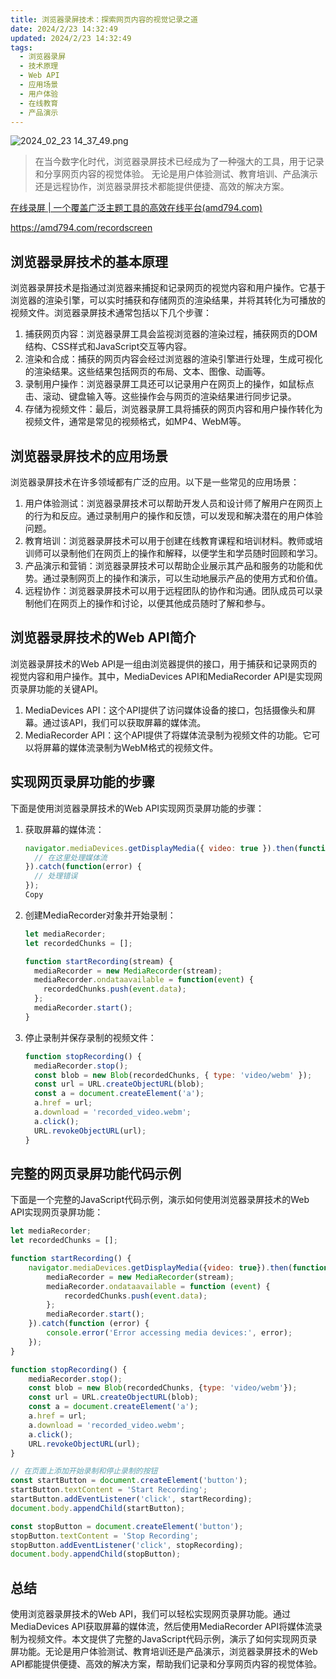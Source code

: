 ```yaml
---
title: 浏览器录屏技术：探索网页内容的视觉记录之道
date: 2024/2/23 14:32:49
updated: 2024/2/23 14:32:49
tags:
  - 浏览器录屏
  - 技术原理
  - Web API
  - 应用场景
  - 用户体验
  - 在线教育
  - 产品演示
---
```


<img src="https://static.cmdragon.cn/blog/images/2024_02_23 14_37_49.png@blog" title="2024_02_23 14_37_49.png" alt="2024_02_23 14_37_49.png"/>

> 在当今数字化时代，浏览器录屏技术已经成为了一种强大的工具，用于记录和分享网页内容的视觉体验。
> 无论是用户体验测试、教育培训、产品演示还是远程协作，浏览器录屏技术都能提供便捷、高效的解决方案。

[在线录屏 | 一个覆盖广泛主题工具的高效在线平台(amd794.com)](https://amd794.com/recordscreen)

https://amd794.com/recordscreen

## 浏览器录屏技术的基本原理

浏览器录屏技术是指通过浏览器来捕捉和记录网页的视觉内容和用户操作。它基于浏览器的渲染引擎，可以实时捕获和存储网页的渲染结果，并将其转化为可播放的视频文件。浏览器录屏技术通常包括以下几个步骤：

1. 捕获网页内容：浏览器录屏工具会监视浏览器的渲染过程，捕获网页的DOM结构、CSS样式和JavaScript交互等内容。
2. 渲染和合成：捕获的网页内容会经过浏览器的渲染引擎进行处理，生成可视化的渲染结果。这些结果包括网页的布局、文本、图像、动画等。
3. 录制用户操作：浏览器录屏工具还可以记录用户在网页上的操作，如鼠标点击、滚动、键盘输入等。这些操作会与网页的渲染结果进行同步记录。
4. 存储为视频文件：最后，浏览器录屏工具将捕获的网页内容和用户操作转化为视频文件，通常是常见的视频格式，如MP4、WebM等。

## 浏览器录屏技术的应用场景

浏览器录屏技术在许多领域都有广泛的应用。以下是一些常见的应用场景：

1. 用户体验测试：浏览器录屏技术可以帮助开发人员和设计师了解用户在网页上的行为和反应。通过录制用户的操作和反馈，可以发现和解决潜在的用户体验问题。
2. 教育培训：浏览器录屏技术可以用于创建在线教育课程和培训材料。教师或培训师可以录制他们在网页上的操作和解释，以便学生和学员随时回顾和学习。
3. 产品演示和营销：浏览器录屏技术可以帮助企业展示其产品和服务的功能和优势。通过录制网页上的操作和演示，可以生动地展示产品的使用方式和价值。
4. 远程协作：浏览器录屏技术可以用于远程团队的协作和沟通。团队成员可以录制他们在网页上的操作和讨论，以便其他成员随时了解和参与。

## 浏览器录屏技术的Web API简介

浏览器录屏技术的Web API是一组由浏览器提供的接口，用于捕获和记录网页的视觉内容和用户操作。其中，MediaDevices
API和MediaRecorder API是实现网页录屏功能的关键API。

1. MediaDevices API：这个API提供了访问媒体设备的接口，包括摄像头和屏幕。通过该API，我们可以获取屏幕的媒体流。
2. MediaRecorder API：这个API提供了将媒体流录制为视频文件的功能。它可以将屏幕的媒体流录制为WebM格式的视频文件。

## 实现网页录屏功能的步骤

下面是使用浏览器录屏技术的Web API实现网页录屏功能的步骤：

1. 获取屏幕的媒体流：

   ```javascript
   navigator.mediaDevices.getDisplayMedia({ video: true }).then(function(stream) {
     // 在这里处理媒体流
   }).catch(function(error) {
     // 处理错误
   });
   Copy
   ```

2. 创建MediaRecorder对象并开始录制：

   ```javascript
   let mediaRecorder;
   let recordedChunks = [];

   function startRecording(stream) {
     mediaRecorder = new MediaRecorder(stream);
     mediaRecorder.ondataavailable = function(event) {
       recordedChunks.push(event.data);
     };
     mediaRecorder.start();
   }
   ```

3. 停止录制并保存录制的视频文件：

   ```javascript
   function stopRecording() {
     mediaRecorder.stop();
     const blob = new Blob(recordedChunks, { type: 'video/webm' });
     const url = URL.createObjectURL(blob);
     const a = document.createElement('a');
     a.href = url;
     a.download = 'recorded_video.webm';
     a.click();
     URL.revokeObjectURL(url);
   }
   ```

## 完整的网页录屏功能代码示例

下面是一个完整的JavaScript代码示例，演示如何使用浏览器录屏技术的Web API实现网页录屏功能：

```javascript
let mediaRecorder;
let recordedChunks = [];

function startRecording() {
    navigator.mediaDevices.getDisplayMedia({video: true}).then(function (stream) {
        mediaRecorder = new MediaRecorder(stream);
        mediaRecorder.ondataavailable = function (event) {
            recordedChunks.push(event.data);
        };
        mediaRecorder.start();
    }).catch(function (error) {
        console.error('Error accessing media devices:', error);
    });
}

function stopRecording() {
    mediaRecorder.stop();
    const blob = new Blob(recordedChunks, {type: 'video/webm'});
    const url = URL.createObjectURL(blob);
    const a = document.createElement('a');
    a.href = url;
    a.download = 'recorded_video.webm';
    a.click();
    URL.revokeObjectURL(url);
}

// 在页面上添加开始录制和停止录制的按钮
const startButton = document.createElement('button');
startButton.textContent = 'Start Recording';
startButton.addEventListener('click', startRecording);
document.body.appendChild(startButton);

const stopButton = document.createElement('button');
stopButton.textContent = 'Stop Recording';
stopButton.addEventListener('click', stopRecording);
document.body.appendChild(stopButton);
```

## 总结

使用浏览器录屏技术的Web API，我们可以轻松实现网页录屏功能。通过MediaDevices API获取屏幕的媒体流，然后使用MediaRecorder
API将媒体流录制为视频文件。本文提供了完整的JavaScript代码示例，演示了如何实现网页录屏功能。无论是用户体验测试、教育培训还是产品演示，浏览器录屏技术的Web
API都能提供便捷、高效的解决方案，帮助我们记录和分享网页内容的视觉体验。